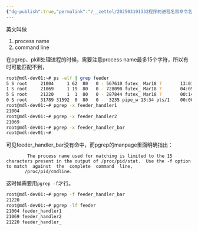 ```yaml
---
{"dg-publish":true,"permalink":"/__zettel/202503191332程序的进程名和命令名/","title":202503191332,"tags":["pgrep","pkill"],"created":"2025-03-19T13:32:51+08:00"}
---
```


英文叫做

1. process name
2. command line

在pgrep、pkill处理进程的时候，需要注意process name最多15个字符，所以有时可能匹配不到，

```bash
root@mdl-dev01:~# ps -elf | grep feeder
5 S root     21004     1 62  80   0 - 567610 futex_ Mar18 ?       13:01:20 ./feeder_handler1
1 S root     21069     1 19  80   0 - 728090 futex_ Mar18 ?       04:05:21 ./feeder_handler2
5 S root     21220     1  1  80   0 - 287844 futex_ Mar18 ?       00:14:21 ./feeder_handler_bar
0 S root     31789 31592  0  80   0 -  3235 pipe_w 13:34 pts/1    00:00:00 grep --color=auto feeder
root@mdl-dev01:~# pgrep -x feeder_handler1
21004
root@mdl-dev01:~# pgrep -x feeder_handler2
21069
root@mdl-dev01:~# pgrep -x feeder_handler_bar
root@mdl-dev01:~# 
```

可见feeder_handler_bar没有命中，而pgrep的manpage里面明确指出：

```
		The process name used for matching is limited to the 15 characters present in the output of /proc/pid/stat.  Use the -f option to match  against  the  complete  command  line,
       /proc/pid/cmdline.
```

这时候需要用`pgrep -f`才行。

```bash
root@mdl-dev01:~# pgrep -f feeder_handler_bar
21220
root@mdl-dev01:~# pgrep -lf feeder
21004 feeder_handler1
21069 feeder_handler2
21220 feeder_handler_
```